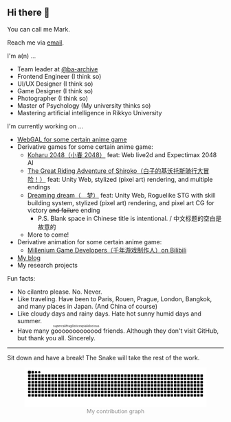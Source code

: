 ## Hi there 👋

You can call me Mark.

Reach me via [email](mailto:chenzhaolu_deer@outlook.com).

I'm a(n) …

- Team leader at [@ba-archive](https://github.com/ba-archive)
- Frontend Engineer (I think so)
- UI/UX Designer (I think so)
- Game Designer (I think so)
- Photographer (I think so)
- Master of Psychology (My university thinks so)
- Mastering artificial intelligence in Rikkyo University

I'm currently working on …

- [WebGAL for some certain anime game](https://blue-archive.io)
- Derivative games for some certain anime game:
  - [Koharu 2048（小春 2048）](https://koharu.blue-archive.io/) feat: Web live2d and Expectimax 2048 AI
  - [The Great Riding Adventure of Shiroko（白子的基沃托斯骑行大冒险！）](https://shiroko.blue-archive.io/) feat: Unity Web, stylized (pixel art) rendering, and multiple endings
  - <span><a href="https://games.blue-archive.io/koharu-dream/" target="_blank">Dreaming dream（　梦）</a> feat: Unity Web, Roguelike STG with skill building system, stylized (pixel art) rendering, and pixel art CG for victory ~~and failure~~ ending</span>
    - P.S. Blank space in Chinese title is intentional. / 中文标题的空白是故意的
  - More to come!
- Derivative animation for some certain anime game:
  - [Millenium Game Developers（千年游戏制作人）on Bilibili](https://www.bilibili.com/video/BV19K421C722/)
- [My blog](https://mark9804.github.io/)
- My research projects

Fun facts:

- No cilantro please. No. Never.
- Like traveling. Have been to Paris, Rouen, Prague, London, Bangkok, and many places in Japan. (And China of course)
- Like cloudy days and rainy days. Hate hot sunny humid days and summer.
- Have many <ruby>gooooooooooood<rt>supercalifragilisticexpialidocious</rt></ruby> friends. Although they don't visit GitHub, but thank you all. Sincerely.

---

Sit down and have a break! The Snake will take the rest of the work.

<figure align="center" style="text-align: center; color: #8c8c8c; font-size: 0.8rem;">
<img src="https://raw.githubusercontent.com/mark9804/mark9804/refs/heads/master/dist/github-contribution-grid-snake.svg" alt="My contribution graph">
<figcaption>My contribution graph</figcaption>
</figure>
